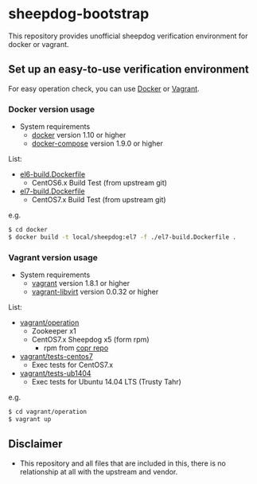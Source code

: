 # sheepdog-bootstrap

This repository provides unofficial sheepdog verification environment for docker or vagrant.

## Set up an easy-to-use verification environment

For easy operation check, you can use [Docker](https://www.docker.com/) or [Vagrant](https://www.vagrantup.com/).

### Docker version usage

- System requirements
  - [docker](https://docs.docker.com/) version 1.10 or higher
  - [docker-compose](https://docs.docker.com/compose/) version 1.9.0 or higher

List:

- [el6-build.Dockerfile](docker/el6-build.Dockerfile)
    - CentOS6.x Build Test (from upstream git)
- [el7-build.Dockerfile](docker/el7-build.Dockerfile)
    - CentOS7.x Build Test (from upstream git)


e.g.

```bash
$ cd docker
$ docker build -t local/sheepdog:el7 -f ./el7-build.Dockerfile .
```


### Vagrant version usage

 - System requirements
   - [vagrant](https://www.vagrantup.com/docs/) version 1.8.1 or higher
   - [vagrant-libvirt](https://github.com/vagrant-libvirt/vagrant-libvirt) version 0.0.32 or higher

List:

- [vagrant/operation](vagrant/operation)
    - Zookeeper x1
    - CentOS7.x Sheepdog x5 (form rpm)
      - rpm from [copr repo](https://copr.fedorainfracloud.org/coprs/khara/sheepdog/)
- [vagrant/tests-centos7](vagrant/tests-centos7)
    - Exec tests for CentOS7.x
- [vagrant/tests-ub1404](vagrant/tests-ub1404)
    - Exec tests for Ubuntu 14.04 LTS (Trusty Tahr)


e.g.

```bash
$ cd vagrant/operation
$ vagrant up
```



## Disclaimer

- This repository and all files that are included in this, there is no relationship at all with the upstream and vendor.

